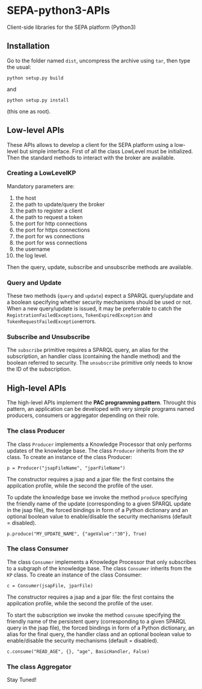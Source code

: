 # SEPA-python3-APIs
Client-side libraries for the SEPA platform (Python3)

## Installation

Go to the folder named `dist`, uncompress the archive using `tar`, then type the usual:

```python setup.py build```

and

```python setup.py install```

(this one as root).


## Low-level APIs

These APIs allows to develop a client for the SEPA platform using a low-level but simple interface. First of all the class LowLevel must be initialized. Then the standard methods to interact with the broker are available.

### Creating a LowLevelKP

Mandatory parameters are:

1. the host
2. the path to update/query the broker
3. the path to register a client
4. the path to request a token
5. the port for http connections
6. the port for https connections
7. the port for ws connections
8. the port for wss connections
9. the username
10. the log level.

Then the query, update, subscribe and unsubscribe methods are available. 

### Query and Update

These two methods (`query` and `update`) expect a SPARQL query/update and a boolean specifying whether security mechanisms should be used or not. When a new query/update is issued, it may be preferrable to catch the `RegistrationFailedExceptions`, `TokenExpiredException` and `TokenRequestFailedException`errors.

### Subscribe and Unsubscribe

The `subscribe` primitive requires a SPARQL query, an alias for the subscription, an handler class (containing the handle method) and the boolean referred to security. The `unsubscribe` primitive only needs to know the ID of the subscription.

## High-level APIs

The high-level APIs implement the **PAC programming pattern**. Throught this pattern, an application can be developed with very simple programs named producers, consumers or aggregator depending on their role.

### The class Producer

The class `Producer` implements a Knowledge Processor that only performs updates of the knowledge base. The class `Producer` inherits from the `KP` class. To create an instance of the class Producer:

```
p = Producer("jsapFileName", "jparFileName")
```
The constructor requires a jsap and a jpar file: the first contains the appilcation profile, while the second the profile of the user.

To update the knowledge base we invoke the method `produce` specifying the friendly name of the update (corresponding to a given SPARQL update in the jsap file), the forced bindings in form of a Python dictionary and an optional boolean value to enable/disable the security mechanisms (default = disabled).

```
p.produce("MY_UPDATE_NAME", {"ageValue":"30"}, True)
```

### The class Consumer
The class `Consumer` implements a Knowledge Processor that only subscribes to a subgraph of the knowledge base. The class `Consumer` inherits from the `KP` class. To create an instance of the class Consumer:

```
c = Consumer(jsapFile, jparFile)
```
The constructor requires a jsap and a jpar file: the first contains the appilcation profile, while the second the profile of the user.

To start the subscription we invoke the method `consume` specifying the friendly name of the persistent query (corresponding to a given SPARQL query in the jsap file), the forced bindings in form of a Python dictionary, an alias for the final query, the handler class and an optional boolean value to enable/disable the security mechanisms (default = disabled).

```
c.consume("READ_AGE", {}, "age", BasicHandler, False)
```

### The class Aggregator

Stay Tuned!
